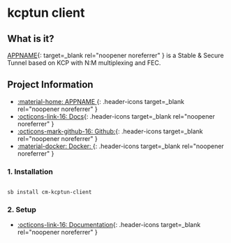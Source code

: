 # kcptun client

## What is it?

[APPNAME](https://github.com/xtaci/kcptun){: target=_blank rel="noopener noreferrer" } is a Stable & Secure Tunnel based on KCP with N:M multiplexing and FEC.

## Project Information

- [:material-home: APPNAME ](https://github.com/xtaci/kcptun){: .header-icons target=_blank rel="noopener noreferrer" }
- [:octicons-link-16: Docs](https://github.com/xtaci/kcptun){: .header-icons target=_blank rel="noopener noreferrer" }
- [:octicons-mark-github-16: Github:](https://github.com/xtaci/kcptun){: .header-icons target=_blank rel="noopener noreferrer" }
- [:material-docker: Docker: ](https://hub.docker.com/r/horjulf/kcptun){: .header-icons target=_blank rel="noopener noreferrer" }

### 1. Installation

``` shell

sb install cm-kcptun-client

```

### 2. Setup

- [:octicons-link-16: Documentation](https://github.com/xtaci/kcptun){: .header-icons target=_blank rel="noopener noreferrer" }
